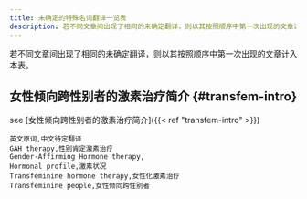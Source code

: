 ```yaml
---
title: 未确定的特殊名词翻译一览表
description: 若不同文章间出现了相同的未确定翻译，则以其按照顺序中第一次出现的文章计入本表。
---
```


若不同文章间出现了相同的未确定翻译，则以其按照顺序中第一次出现的文章计入本表。

## 女性倾向跨性别者的激素治疗简介 {#transfem-intro}

see [女性倾向跨性别者的激素治疗简介]({{< ref "transfem-intro" >}})

```csv
英文原词,中文待定翻译
GAH therapy,性别肯定激素治疗
Gender-Affirming Hormone therapy,
Hormonal profile,激素状况
Transfeminine hormone therapy,女性化激素治疗
Transfeminine people,女性倾向跨性别者
```

